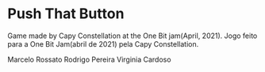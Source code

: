 # Push That Button

Game made by Capy Constellation at the One Bit jam(April, 2021).
Jogo feito para a One Bit Jam(abril de 2021) pela Capy Constellation.

Marcelo Rossato
Rodrigo Pereira
Virginia Cardoso
